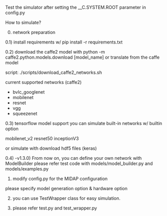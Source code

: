 Test the simulator after setting the __C.SYSTEM.ROOT parameter in config.py

How to simulate?

0. network preparation

0.1) install requirements w/ pip install -r requirements.txt


0.2)
download the caffe2 model with
python -m caffe2.python.models.download [model_name]
or translate from the caffe model

script: ./scripts/download_caffe2_networks.sh

current supported networks (caffe2)

- bvlc_googlenet
- mobilenet
- resnet
- vgg
- squeezenet

0.3)
tensorflow model support
you can simulate built-in networks w/ builtin option

mobilenet_v2
resnet50
inceptionV3

or simulate with download hdf5 files (keras)

0.4)
-v1.3.0)
From now on, you can define your own network with ModelBuilder
please refer test code with models/model_builder.py and models/examples.py 

1. modify config.py for the MIDAP configuration

please specify model generation option & hardware option

2. you can use TestWrapper class for easy simulation.

3. please refer test.py and test_wrapper.py
